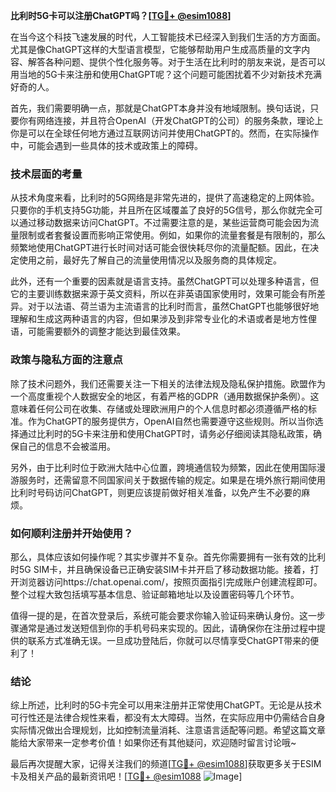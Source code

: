 **比利时5G卡可以注册ChatGPT吗？[[TG💪+ @esim1088](https://t.me/s/esim1088)]**

在当今这个科技飞速发展的时代，人工智能技术已经深入到我们生活的方方面面。尤其是像ChatGPT这样的大型语言模型，它能够帮助用户生成高质量的文字内容、解答各种问题、提供个性化服务等。对于生活在比利时的朋友来说，是否可以用当地的5G卡来注册和使用ChatGPT呢？这个问题可能困扰着不少对新技术充满好奇的人。

首先，我们需要明确一点，那就是ChatGPT本身并没有地域限制。换句话说，只要你有网络连接，并且符合OpenAI（开发ChatGPT的公司）的服务条款，理论上你是可以在全球任何地方通过互联网访问并使用ChatGPT的。然而，在实际操作中，可能会遇到一些具体的技术或政策上的障碍。

### 技术层面的考量

从技术角度来看，比利时的5G网络是非常先进的，提供了高速稳定的上网体验。只要你的手机支持5G功能，并且所在区域覆盖了良好的5G信号，那么你就完全可以通过移动数据来访问ChatGPT。不过需要注意的是，某些运营商可能会因为流量限制或者套餐设置而影响正常使用。例如，如果你的流量套餐是有限制的，那么频繁地使用ChatGPT进行长时间对话可能会很快耗尽你的流量配额。因此，在决定使用之前，最好先了解自己的流量使用情况以及服务商的具体规定。

此外，还有一个重要的因素就是语言支持。虽然ChatGPT可以处理多种语言，但它的主要训练数据来源于英文资料，所以在非英语国家使用时，效果可能会有所差异。对于以法语、荷兰语为主流语言的比利时而言，虽然ChatGPT也能够很好地理解和生成这两种语言的内容，但如果涉及到非常专业化的术语或者是地方性俚语，可能需要额外的调整才能达到最佳效果。

### 政策与隐私方面的注意点

除了技术问题外，我们还需要关注一下相关的法律法规及隐私保护措施。欧盟作为一个高度重视个人数据安全的地区，有着严格的GDPR（通用数据保护条例）。这意味着任何公司在收集、存储或处理欧洲用户的个人信息时都必须遵循严格的标准。作为ChatGPT的服务提供方，OpenAI自然也需要遵守这些规则。所以当你选择通过比利时的5G卡来注册和使用ChatGPT时，请务必仔细阅读其隐私政策，确保自己的信息不会被滥用。

另外，由于比利时位于欧洲大陆中心位置，跨境通信较为频繁，因此在使用国际漫游服务时，还需留意不同国家间关于数据传输的规定。如果是在境外旅行期间使用比利时号码访问ChatGPT，则更应该提前做好相关准备，以免产生不必要的麻烦。

### 如何顺利注册并开始使用？

那么，具体应该如何操作呢？其实步骤并不复杂。首先你需要拥有一张有效的比利时5G SIM卡，并且确保设备已正确安装SIM卡并开启了移动数据功能。接着，打开浏览器访问https://chat.openai.com/，按照页面指引完成账户创建流程即可。整个过程大致包括填写基本信息、验证邮箱地址以及设置密码等几个环节。

值得一提的是，在首次登录后，系统可能会要求你输入验证码来确认身份。这一步骤通常是通过发送短信到你的手机号码来实现的。因此，请确保你在注册过程中提供的联系方式准确无误。一旦成功登陆后，你就可以尽情享受ChatGPT带来的便利了！

### 结论

综上所述，比利时的5G卡完全可以用来注册并正常使用ChatGPT。无论是从技术可行性还是法律合规性来看，都没有太大障碍。当然，在实际应用中仍需结合自身实际情况做出合理规划，比如控制流量消耗、注意语言适配等问题。希望这篇文章能给大家带来一定参考价值！如果你还有其他疑问，欢迎随时留言讨论哦~

最后再次提醒大家，记得关注我们的频道[[TG💪+ @esim1088](https://t.me/s/esim1088)]获取更多关于ESIM卡及相关产品的最新资讯吧！[[TG💪+ @esim1088](https://t.me/s/esim1088) ![Image](https://i.postimg.cc/4NQfJmqS/Snipaste-2025-05-13-00-14-12.png)]